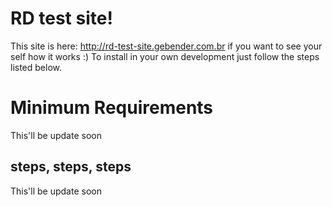 # RD test site!

This site is here: http://rd-test-site.gebender.com.br if you want to see your self how it works :)
To install in your own development just follow the steps listed below.


# Minimum Requirements

This'll be update soon

## steps, steps, steps

This'll be update soon
